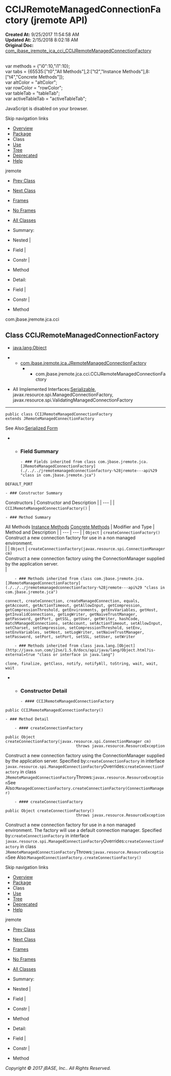 # CCIJRemoteManagedConnectionFactory (jremote   API)

**Created At:** 9/25/2017 11:54:58 AM  
**Updated At:** 2/15/2018 8:02:18 AM  
**Original Doc:** [com_jbase_jremote_jca_cci_CCIJRemoteManagedConnectionFactory](https://docs.jbase.com/39259-cci/com_jbase_jremote_jca_cci_CCIJRemoteManagedConnectionFactory)  

<!--<br>    try {<br>        if (location.href.indexOf('is-external=true') == -1) {<br>            parent.document.title="CCIJRemoteManagedConnectionFactory (jremote   API)";<br>        }<br>    }<br>    catch(err) {<br>    }<br>//--><br>var methods = {"i0":10,"i1":10};<br>var tabs = {65535:["t0","All Methods"],2:["t2","Instance Methods"],8:["t4","Concrete Methods"]};<br>var altColor = "altColor";<br>var rowColor = "rowColor";<br>var tableTab = "tableTab";<br>var activeTableTab = "activeTableTab";
JavaScript is disabled on your browser.

Skip navigation links

- [Overview](../../../../../overview-summary.html)
- [Package](./../com.jbase.jremote.jca.cci-%28jremote---api%29)
- Class
- [Use](./../class-use/uses-of-class-com.jbase.jremote.jca.cci.ccijremotemanagedconnectionfactory-%28jremote---api%29)
- [Tree](./../com.jbase.jremote.jca.cci-class-hierarchy-%28jremote---api%29)
- [Deprecated](../../../../../deprecated-list.html)
- [Help](../../../../../help-doc.html)


jremote <br>

- [Prev Class](./../ccijremoteinteraction-%28jremote---api%29 "class in com.jbase.jremote.jca.cci")
- [Next Class](./../ccijremoterecordfactory-%28jremote---api%29 "class in com.jbase.jremote.jca.cci")


- [Frames](./.)
- [No Frames](./.)


- [All Classes](../../../../../allclasses-noframe.html)


<!--<br>  allClassesLink = document.getElementById("allclasses\_navbar\_top");<br>  if(window==top) {<br>    allClassesLink.style.display = "block";<br>  }<br>  else {<br>    allClassesLink.style.display = "none";<br>  }<br>  //-->

- Summary:
- Nested |
- Field |
- Constr |
- Method


- Detail:
- Field |
- Constr |
- Method

com.jbase.jremote.jca.cci

## Class CCIJRemoteManagedConnectionFactory

- [java.lang.Object](http://java.sun.com/j2se/1.5.0/docs/api/java/lang/Object.html?is-external=true "class or interface in java.lang")
- - [com.jbase.jremote.jca.JRemoteManagedConnectionFactory](./../../jremotemanagedconnectionfactory-%28jremote---api%29 "class in com.jbase.jremote.jca")
    - - com.jbase.jremote.jca.cci.CCIJRemoteManagedConnectionFactory


- All Implemented Interfaces:[Serializable](http://java.sun.com/j2se/1.5.0/docs/api/java/io/Serializable.html?is-external=true "class or interface in java.io"), javax.resource.spi.ManagedConnectionFactory, javax.resource.spi.ValidatingManagedConnectionFactory
* * *


```
public class CCIJRemoteManagedConnectionFactory
extends JRemoteManagedConnectionFactory
```
See Also:[Serialized Form](../../../../../serialized-form.html#com.jbase.jremote.jca.cci.CCIJRemoteManagedConnectionFactory)

- - ### Field Summary

        - ### Fields inherited from class com.jbase.jremote.jca.[JRemoteManagedConnectionFactory](./../../jremotemanagedconnectionfactory-%28jremote---api%29 "class in com.jbase.jremote.jca")
`DEFAULT_PORT`


    - ### Constructor Summary


Constructors | Constructor and Description |
| --- |
| `CCIJRemoteManagedConnectionFactory()`  |


    - ### Method Summary


All Methods [Instance Methods](javascript:show%282%29;) [Concrete Methods](javascript:show%288%29;) | Modifier and Type | Method and Description |
| --- | --- |
| `Object` | `createConnectionFactory()`<br>Construct a new connection factory for use in a non managed<br> environment.<br> |
| `Object` | `createConnectionFactory(javax.resource.spi.ConnectionManager cm)`<br>Construct a new connection factory using the ConnectionManager supplied <br> by the application server.<br> |


        - ### Methods inherited from class com.jbase.jremote.jca.[JRemoteManagedConnectionFactory](./../../jremotemanagedconnectionfactory-%28jremote---api%29 "class in com.jbase.jremote.jca")
`connect, createConnection, createManagedConnection, equals, getAccount, getActionTimeout, getAllowInput, getCompression, getCompressionThreshold, getEnvironments, getEnvVariables, getHost, getInvalidConnections, getLogWriter, getNaiveTrustManager, getPassword, getPort, getSSL, getUser, getWriter, hashCode, matchManagedConnections, setAccount, setActionTimeout, setAllowInput, setCharset, setCompression, setCompressionThreshold, setEnv, setEnvVariables, setHost, setLogWriter, setNaiveTrustManager, setPassword, setPort, setPort, setSSL, setUser, setWriter`


        - ### Methods inherited from class java.lang.[Object](http://java.sun.com/j2se/1.5.0/docs/api/java/lang/Object.html?is-external=true "class or interface in java.lang")
`clone, finalize, getClass, notify, notifyAll, toString, wait, wait, wait`

- - ### Constructor Detail

        - #### CCIJRemoteManagedConnectionFactory

```
public CCIJRemoteManagedConnectionFactory()
```


    - ### Method Detail

        - #### createConnectionFactory

```
public Object createConnectionFactory(javax.resource.spi.ConnectionManager cm)
                               throws javax.resource.ResourceException
```

Construct a new connection factory using the ConnectionManager supplied <br> by the application server.
Specified by:`createConnectionFactory` in interface `javax.resource.spi.ManagedConnectionFactory`Overrides:`createConnectionFactory` in class `JRemoteManagedConnectionFactory`Throws:`javax.resource.ResourceException`See Also:`ManagedConnectionFactory.createConnectionFactory(ConnectionManager)`


        - #### createConnectionFactory

```
public Object createConnectionFactory()
                               throws javax.resource.ResourceException
```

Construct a new connection factory for use in a non managed<br> environment.  The factory will use a default connection manager.
Specified by:`createConnectionFactory` in interface `javax.resource.spi.ManagedConnectionFactory`Overrides:`createConnectionFactory` in class `JRemoteManagedConnectionFactory`Throws:`javax.resource.ResourceException`See Also:`ManagedConnectionFactory.createConnectionFactory()`

Skip navigation links

- [Overview](../../../../../overview-summary.html)
- [Package](./../com.jbase.jremote.jca.cci-%28jremote---api%29)
- Class
- [Use](./../class-use/uses-of-class-com.jbase.jremote.jca.cci.ccijremotemanagedconnectionfactory-%28jremote---api%29)
- [Tree](./../com.jbase.jremote.jca.cci-class-hierarchy-%28jremote---api%29)
- [Deprecated](../../../../../deprecated-list.html)
- [Help](../../../../../help-doc.html)


jremote <br>

- [Prev Class](./../ccijremoteinteraction-%28jremote---api%29 "class in com.jbase.jremote.jca.cci")
- [Next Class](./../ccijremoterecordfactory-%28jremote---api%29 "class in com.jbase.jremote.jca.cci")


- [Frames](./.)
- [No Frames](./.)


- [All Classes](../../../../../allclasses-noframe.html)


<!--<br>  allClassesLink = document.getElementById("allclasses\_navbar\_bottom");<br>  if(window==top) {<br>    allClassesLink.style.display = "block";<br>  }<br>  else {<br>    allClassesLink.style.display = "none";<br>  }<br>  //-->

- Summary:
- Nested |
- Field |
- Constr |
- Method


- Detail:
- Field |
- Constr |
- Method

*Copyright © 2017 jBASE, Inc.. All Rights Reserved.*
